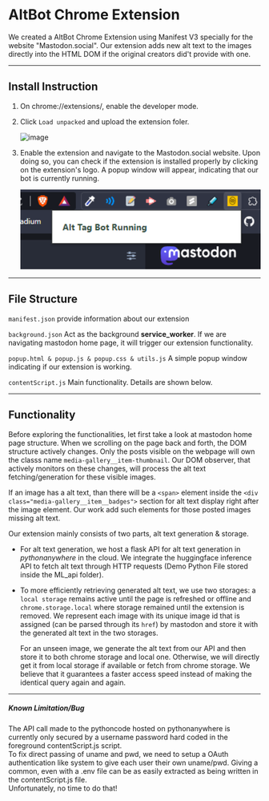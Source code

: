 # AltBot Chrome Extension

We created a AltBot Chrome Extension using Manifest V3 specially for the website "Mastodon.social". Our extension adds new alt text to the images directly into the HTML DOM if the original creators did't provide with one.

---

## Install Instruction

1. On chrome://extensions/, enable the developer mode.
2. Click `Load unpacked` and upload the extension foler.

   <img width="832" alt="image" src="https://github.com/CSE210-Fall23-Team2/AltBot/assets/78366188/95f490ea-cab5-4e8d-afe3-58af16b43580">

3. Enable the extension and navigate to the Mastodon.social website. Upon doing so, you can check if the extension is installed properly by clicking on the extension's logo. A popup window will appear, indicating that our bot is currently running.

   <img width="505" alt="image" src="docs/ExtensionRunning.png">

---

## File Structure

`manifest.json` provide information about our extension

`background.json` Act as the background **service_worker**. If we are navigating mastodon home page, it will trigger our extension functionality.

`popup.html & popup.js & popup.css & utils.js` A simple popup window indicating if our extension is working.

`contentScript.js` Main functionality. Details are shown below.

---

## Functionality

Before exploring the functionalities, let first take a look at mastodon home page structure. When we scrolling on the page back and forth, the DOM structure actively changes. Only the posts visible on the webpage will own the classs name `media-gallery__item-thumbnail`. Our DOM observer, that actively monitors on these changes, will process the alt text fetching/generation for these visible images.

If an image has a alt text, than there will be a `<span>` element inside the `<div class="media-gallery__item__badges">` section for alt text display right after the image element. Our work add such elements for those posted images missing alt text.

Our extension mainly consists of two parts, alt text generation & storage.

- For alt text generation, we host a flask API for alt text generation in _pythonanywhere_ in the cloud. We integrate the huggingface inference API to fetch alt text through HTTP requests (Demo Python File stored inside the ML_api folder).

- To more efficiently retrieving generated alt text, we use two storages: a `local storage` remains active until the page is refreshed or offline and `chrome.storage.local` where storage remained until the extension is removed. We represent each image with its unique image id that is assigned (can be parsed through its `href`) by mastodon and store it with the generated alt text in the two storages.

  For an unseen image, we generate the alt text from our API and then store it to both chrome storage and local one. Otherwise, we will directly get it from local storage if available or fetch from chrome storage. We believe that it guarantees a faster access speed instead of making the identical query again and again.

---

##### Known Limitation/Bug

The API call made to the pythoncode hosted on pythonanywhere is currently only secured by a username password hard coded in the foreground contentScript.js script.\
To fix direct passing of uname and pwd, we need to setup a OAuth authentication like system to give each user their own uname/pwd. Giving a common, even with a .env file can be as easily extracted as being written in the contentScript.js file.\
Unfortunately, no time to do that!
